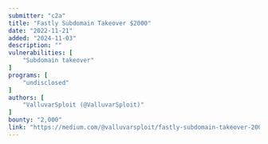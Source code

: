 ```yaml
---
submitter: "c2a"
title: "Fastly Subdomain Takeover $2000"
date: "2022-11-21"
added: "2024-11-03"
description: ""
vulnerabilities: [
    "Subdomain takeover"
]
programs: [
    "undisclosed"
]
authors: [
    "ValluvarSploit (@ValluvarSploit)"
]
bounty: "2,000"
link: "https://medium.com/@valluvarsploit/fastly-subdomain-takeover-2000-217bb180730f"
---
```




